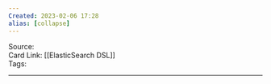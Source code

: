 ```yaml
---
Created: 2023-02-06 17:28
alias: [collapse]
---
```


Source:  
Card Link: [[ElasticSearch DSL]]  
Tags:

---



